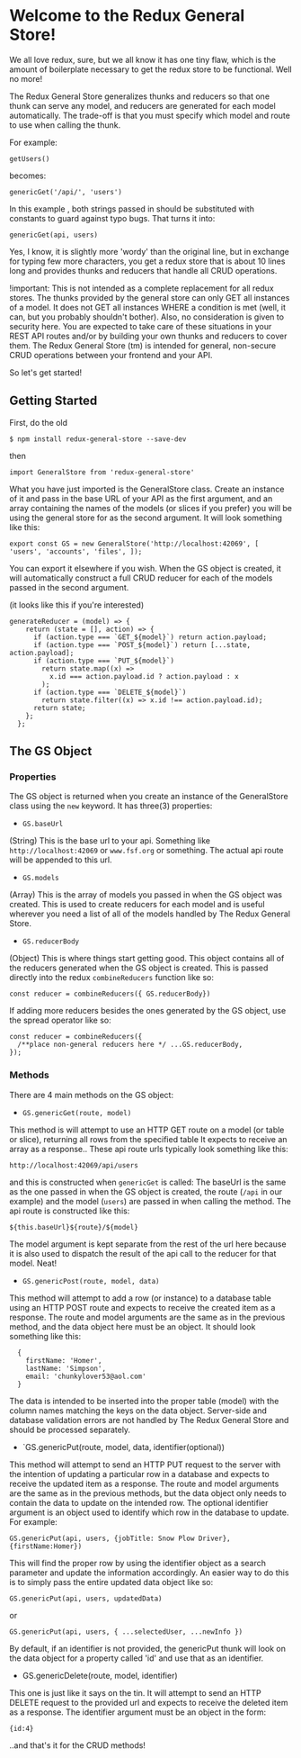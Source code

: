 # Welcome to the Redux General Store!

We all love redux, sure, but we all know it has one tiny flaw, which is the
amount of boilerplate necessary to get the redux store to be functional. Well no
more!

The Redux General Store generalizes thunks and reducers so that one thunk can
serve any model, and reducers are generated for each model automatically. The
trade-off is that you must specify which model and route to use when calling the
thunk.

For example:

    getUsers()

becomes:

    genericGet('/api/', 'users')

In this example , both strings passed in should be substituted with constants to
guard against typo bugs. That turns it into:

    genericGet(api, users)

Yes, I know, it is slightly more 'wordy' than the original line, but in exchange
for typing few more characters, you get a redux store that is about 10 lines
long and provides thunks and reducers that handle all CRUD operations.

!important: This is not intended as a complete replacement for all redux stores.
The thunks provided by the general store can only GET all instances of a model.
It does not GET all instances WHERE a condition is met (well, it can, but you
probably shouldn't bother). Also, no consideration is given to security here.
You are expected to take care of these situations in your REST API routes and/or
by building your own thunks and reducers to cover them. The Redux General Store
(tm) is intended for general, non-secure CRUD operations between your frontend
and your API.

So let's get started!

## Getting Started

First, do the old

    $ npm install redux-general-store --save-dev

then

    import GeneralStore from 'redux-general-store'

What you have just imported is the GeneralStore class. Create an instance of it
and pass in the base URL of your API as the first argument, and an array
containing the names of the models (or slices if you prefer) you will be using
the general store for as the second argument. It will look something like this:

    export const GS = new GeneralStore('http://localhost:42069', [ 'users', 'accounts', 'files', ]);

You can export it elsewhere if you wish. When the GS object is created, it will
automatically construct a full CRUD reducer for each of the models passed in the
second argument.

(it looks like this if you're interested)

```
generateReducer = (model) => {
    return (state = [], action) => {
      if (action.type === `GET_${model}`) return action.payload;
      if (action.type === `POST_${model}`) return [...state, action.payload];
      if (action.type === `PUT_${model}`)
        return state.map((x) =>
          x.id === action.payload.id ? action.payload : x
        );
      if (action.type === `DELETE_${model}`)
        return state.filter((x) => x.id !== action.payload.id);
      return state;
    };
  };

```

## The GS Object

### Properties

The GS object is returned when you create an instance of the GeneralStore class
using the `new` keyword. It has three(3) properties:

- `GS.baseUrl`

(String) This is the base url to your api. Something like
`http://localhost:42069` or `www.fsf.org` or something. The actual api route
will be appended to this url.

- `GS.models`

(Array) This is the array of models you passed in when the GS object was
created. This is used to create reducers for each model and is useful wherever
you need a list of all of the models handled by The Redux General Store.

- `GS.reducerBody`

(Object) This is where things start getting good. This object contains all of
the reducers generated when the GS object is created. This is passed directly
into the redux `combineReducers` function like so:

    const reducer = combineReducers({ GS.reducerBody})

If adding more reducers besides the ones generated by the GS object, use the
spread operator like so:

```
const reducer = combineReducers({
  /**place non-general reducers here */ ...GS.reducerBody,
});
```

### Methods

There are 4 main methods on the GS object:

- `GS.genericGet(route, model)`

This method is will attempt to use an HTTP GET route on a model (or table or
slice), returning all rows from the specified table It expects to receive an
array as a response.. These api route urls typically look something like this:

    http://localhost:42069/api/users

and this is constructed when `genericGet` is called: The baseUrl is the same as
the one passed in when the GS object is created, the route (`/api` in our
example) and the model (`users`) are passed in when calling the method. The api
route is constructed like this:

    ${this.baseUrl}${route}/${model}

The model argument is kept separate from the rest of the url here because it is
also used to dispatch the result of the api call to the reducer for that model.
Neat!

- `GS.genericPost(route, model, data)`

This method will attempt to add a row (or instance) to a database table using an
HTTP POST route and expects to receive the created item as a response. The route
and model arguments are the same as in the previous method, and the data object
here must be an object. It should look something like this:

```
  {
    firstName: 'Homer',
    lastName: 'Simpson',
    email: 'chunkylover53@aol.com'
  }
```

The data is intended to be inserted into the proper table (model) with the
column names matching the keys on the data object. Server-side and database
validation errors are not handled by The Redux General Store and should be
processed separately.

- `GS.genericPut(route, model, data, identifier(optional))

This method will attempt to send an HTTP PUT request to the server with the
intention of updating a particular row in a database and expects to receive the
updated item as a response. The route and model arguments are the same as in the
previous methods, but the data object only needs to contain the data to update
on the intended row. The optional identifier argument is an object used to
identify which row in the database to update. For example:

```
GS.genericPut(api, users, {jobTitle: Snow Plow Driver}, {firstName:Homer})
```

This will find the proper row by using the identifier object as a search
parameter and update the information accordingly. An easier way to do this is to
simply pass the entire updated data object like so:

```
GS.genericPut(api, users, updatedData)
```

or

```
GS.genericPut(api, users, { ...selectedUser, ...newInfo })
```

By default, if an identifier is not provided, the genericPut thunk will look on
the data object for a property called 'id' and use that as an identifier.

- GS.genericDelete(route, model, identifier)

This one is just like it says on the tin. It will attempt to send an HTTP DELETE
request to the provided url and expects to receive the deleted item as a
response. The identifier argument must be an object in the form:

    {id:4}

..and that's it for the CRUD methods!
